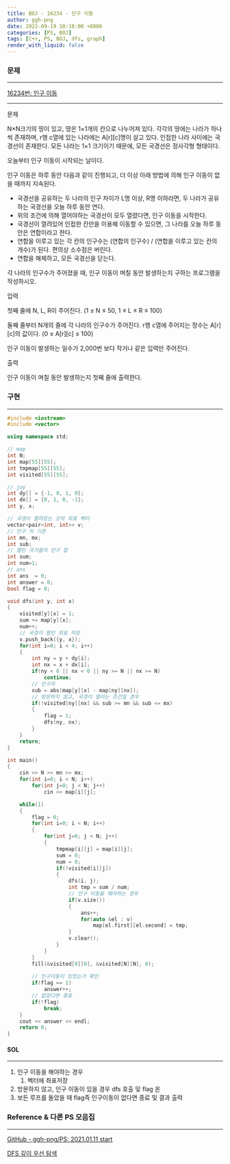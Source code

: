 ```yaml
---
title: BOJ - 16234 - 인구 이동
author: ggh-png
date: 2022-09-19 10:10:00 +0800
categories: [PS, BOJ]
tags: [C++, PS, BOJ, dfs, graph]
render_with_liquid: false
---
```


### 문제

---

[16234번: 인구 이동](https://www.acmicpc.net/problem/16234)

---

문제

N×N크기의 땅이 있고, 땅은 1×1개의 칸으로 나누어져 있다. 각각의 땅에는 나라가 하나씩 존재하며, r행 c열에 있는 나라에는 A[r][c]명이 살고 있다. 인접한 나라 사이에는 국경선이 존재한다. 모든 나라는 1×1 크기이기 때문에, 모든 국경선은 정사각형 형태이다.

오늘부터 인구 이동이 시작되는 날이다.

인구 이동은 하루 동안 다음과 같이 진행되고, 더 이상 아래 방법에 의해 인구 이동이 없을 때까지 지속된다.

- 국경선을 공유하는 두 나라의 인구 차이가 L명 이상, R명 이하라면, 두 나라가 공유하는 국경선을 오늘 하루 동안 연다.
- 위의 조건에 의해 열어야하는 국경선이 모두 열렸다면, 인구 이동을 시작한다.
- 국경선이 열려있어 인접한 칸만을 이용해 이동할 수 있으면, 그 나라를 오늘 하루 동안은 연합이라고 한다.
- 연합을 이루고 있는 각 칸의 인구수는 (연합의 인구수) / (연합을 이루고 있는 칸의 개수)가 된다. 편의상 소수점은 버린다.
- 연합을 해체하고, 모든 국경선을 닫는다.

각 나라의 인구수가 주어졌을 때, 인구 이동이 며칠 동안 발생하는지 구하는 프로그램을 작성하시오.

입력

첫째 줄에 N, L, R이 주어진다. (1 ≤ N ≤ 50, 1 ≤ L ≤ R ≤ 100)

둘째 줄부터 N개의 줄에 각 나라의 인구수가 주어진다. r행 c열에 주어지는 정수는 A[r][c]의 값이다. (0 ≤ A[r][c] ≤ 100)

인구 이동이 발생하는 일수가 2,000번 보다 작거나 같은 입력만 주어진다.

출력

인구 이동이 며칠 동안 발생하는지 첫째 줄에 출력한다.

### 구현

---

```cpp
#include <iostream>
#include <vector>

using namespace std;

// map
int N;
int map[55][55];
int tmpmap[55][55];
int visited[55][55];

// joy
int dy[] = {-1, 0, 1, 0};
int dx[] = {0, 1, 0, -1};
int y, x;

// 국경이 열려있는 곳의 좌표 벡터
vector<pair<int, int>> v;
// 인구 차 기준 
int mn, mx;
int sub;
// 열린 국가들의 인구 합
int sum; 
int num=1;
// ans 
int ans  = 0;
int answer = 0;
bool flag = 0;

void dfs(int y, int x)
{
    visited[y][x] = 1;
    sum += map[y][x];
    num++;
    // 국경이 열린 죄표 저장 
    v.push_back({y, x});
    for(int i=0; i < 4; i++)
    {
        int ny = y + dy[i];
        int nx = x + dx[i];
        if(ny < 0 || nx < 0 || ny >= N || nx >= N)
            continue;
        // 인구차 
        sub = abs(map[y][x] - map[ny][nx]);
        // 방문하지 않고, 국경이 열리는 조건일 경우 
        if(!visited[ny][nx] && sub >= mn && sub <= mx)
        {
            flag = 1;
            dfs(ny, nx);
        }
    }
    return;
}

int main()
{
    cin >> N >> mn >> mx;
    for(int i=0; i < N; i++)
        for(int j=0; j < N; j++)
            cin >> map[i][j];

    while(1)
    {
        flag = 0;
        for(int i=0; i < N; i++)
        {
            for(int j=0; j < N; j++)
            {
                tmpmap[i][j] = map[i][j];
                sum = 0;
                num = 0;
                if(!visited[i][j])
                {
                    dfs(i, j);
                    int tmp = sum / num;
                    // 인구 이동을 해야하는 경우 
                    if(v.size())
                    {
                        ans++;
                        for(auto &el : v)
                            map[el.first][el.second] = tmp;
                    }
                    v.clear();
                }
            }
        }
        fill(&visited[0][0], &visited[N][N], 0);
        
        // 인구이동이 있었는가 확인
        if(flag == 1)
            answer++;
        // 없었다면 종료
        if(!flag)
            break;
    }
    cout << answer << endl;    
    return 0;
}
```

#### SOL

---

1. 인구 이동을 해야하는 경우 
    1. 벡터에 좌표저장 
2. 방문하지 않고, 인구 이동이 있을 경우 dfs 호출 및 flag 온 
3. 보든 루프를 돌았을 때 flag즉 인구이동이 없다면 종료 및 결과 출력

### Reference & 다른 PS 모음집

---

[GitHub - ggh-png/PS: 2021.01.11 start](https://github.com/ggh-png/PS)

[DFS 깊이 우선 탐색](https://ggh-png.github.io/posts/dfs/)